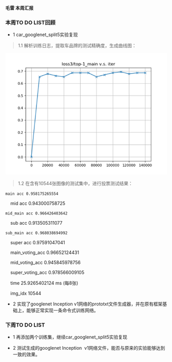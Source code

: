 #### 毛雷 本周汇报

### 本周TO DO LIST回顾

* 1 car_googlenet_split5实验复现

> 1.1 解析训练日志，提取车品牌的测试精确度，生成曲线图：
    
![log.png](https://github.com/AllenMao/test/blob/master/log_googlenet_ml_test.log.png?raw=true)
    
> 1.2 在含有10544张图像的测试集中，进行投票测试结果：

    main acc 0.958175265554

    mid acc 0.943000758725

    mid_main acc 0.966426403642

    sub acc 0.913505311077 
 
    sub_main acc 0.968038694992

    super acc 0.97591047041

    main_voting_acc 0.96652124431

    mid_voting_acc 0.945845978756

    super_voting_acc 0.978566009105

    time 25.9265402124 ms (每8张)

    img_idx 10544

* 2 实现了googlenet Inception v1网络的prototxt文件生成器，并在原有框架基础上，能够正常实现一条命令式训练网络。

### 下周TO DO LIST

* 1 再添加两个训练集，继续car_googlenet_split5实验复现

* 2 测试生成的googlenet Inception  v1网络文件，能否与原来的实验能够达到一致的效果。
